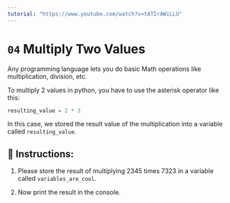 ```yaml
---
tutorial: "https://www.youtube.com/watch?v=tATIrAWiLLU"
---
```


# `04` Multiply Two Values

Any programming language lets you do basic Math operations like multiplication, division, etc.

To multiply 2 values in python, you have to use the asterisk operator like this:

```py
resulting_value = 2 * 3
```

In this case, we stored the result value of the multiplication into a variable called `resulting_value`.

## 📝 Instructions:

1. Please store the result of multiplying 2345 times 7323 in a variable called `variables_are_cool`.

2. Now print the result in the console.




